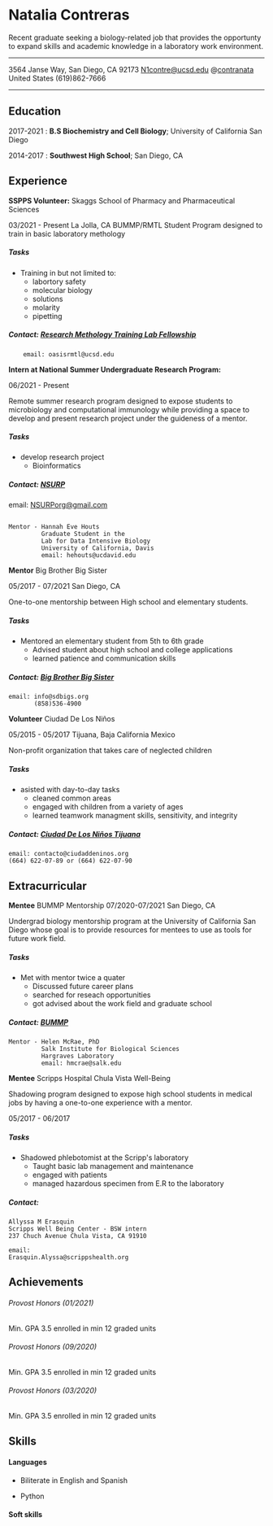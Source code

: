 # Natalia Contreras

Recent graduate seeking a biology-related job that provides the opportunty to expand skills and academic knowledge in a laboratory work environment.
-------------------     ----------------------------
3564 Janse Way, San Diego, CA 92173                                           N1contre@ucsd.edu
@[contranata](https://twitter.com/contranata)
United States                     (619)862-7666
-------------------     ----------------------------

## Education


2017-2021
:   **B.S Biochemistry and Cell Biology**; University of California San Diego 


2014-2017
:   **Southwest High School**; San Diego, CA



Experience
----------

**SSPPS Volunteer:**
Skaggs School of Pharmacy and Pharmaceutical Sciences 

03/2021 - Present          La Jolla, CA
BUMMP/RMTL Student Program designed to train in basic laboratory methology

##### Tasks
+ Training in but not limited to:
    + labortory safety
    + molecular biology
    + solutions 
    + molarity
    + pipetting



##### Contact: [Research Methology Training Lab Fellowship](https://oasis.ucsd.edu/enrichment/rmtl/index.html)
```
    email: oasisrmtl@ucsd.edu
 ``` 

**Intern at National Summer Undergraduate Research Program:**

06/2021 - Present

Remote summer research program  designed to expose students to microbiology and computational immunology while providing a space to develop and present research project under the guideness of a mentor.

##### Tasks
+ develop research project 
    + Bioinformatics

##### Contact: [NSURP](https://nsurp.org/)   
email: NSURPorg@gmail.com


```

Mentor - Hannah Eve Houts
         Graduate Student in the 
         Lab for Data Intensive Biology
         University of California, Davis
         email: hehouts@ucdavid.edu

```

**Mentor**
Big Brother Big Sister

05/2017 - 07/2021           San Diego, CA

One-to-one mentorship between High school and elementary students. 

##### Tasks
+ Mentored an elementary student from 5th to 6th grade
    + Advised student about high school and college applications
    + learned patience and communication skills

##### Contact: [Big Brother Big Sister](https://sdbigs.org/)
```
email: info@sdbigs.org
       (858)536-4900
```             

**Volunteer**
Ciudad De Los Niños 

05/2015 - 05/2017          Tijuana, Baja California Mexico

Non-profit organization that takes care of neglected children

##### Tasks
+ asisted with day-to-day tasks
    + cleaned common areas
    + engaged with children from a variety of ages
    + learned teamwork managment skills, sensitivity, and integrity

##### Contact: [Ciudad De Los Niños Tijuana](https://ciudaddeninos.org/)

```
email: contacto@ciudaddeninos.org 
(664) 622-07-89 or (664) 622-07-90
```


Extracurricular
--------------------

**Mentee**
BUMMP Mentorship 
07/2020-07/2021          San Diego, CA

Undergrad biology mentorship program at the University of California San Diego whose goal is to provide resources for mentees to use as tools for future work field.

##### Tasks
+ Met with mentor twice a quater
    + Discussed future career plans
    + searched for reseach opportunities 
    + got advised about the work field and graduate school

##### Contact: [BUMMP](https://www.bummpucsd.org/about)
```
Mentor - Helen McRae, PhD
         Salk Institute for Biological Sciences 
         Hargraves Laboratory 
         email: hmcrae@salk.edu
```

**Mentee**
Scripps Hospital Chula Vista Well-Being 

Shadowing program designed to expose high school students in medical jobs by having a one-to-one experience with a mentor. 

05/2017 - 06/2017

##### Tasks
+ Shadowed phlebotomist at the Scripp's laboratory
    + Taught basic lab management and maintenance
    + engaged with patients
    + managed hazardous specimen from E.R to the laboratory

##### Contact: 
```
Allyssa M Erasquin
Scripps Well Being Center - BSW intern
237 Chuch Avenue Chula Vista, CA 91910

email:
Erasquin.Alyssa@scrippshealth.org
```


Achievements
----------------------------------------

###### Provost Honors (01/2021)
Min. GPA 3.5 enrolled in min 12 graded units

###### Provost Honors (09/2020)
Min. GPA 3.5 enrolled in min 12 graded units

###### Provost Honors (03/2020)
Min. GPA 3.5 enrolled in min 12 graded units




Skills
----------------------------------------

#### Languages 
+ Biliterate in English and Spanish 

+  Python

#### Soft skills

